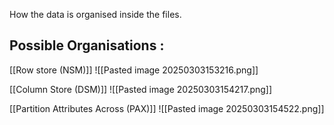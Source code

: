 How the data is organised inside the files.

## Possible Organisations : 

[[Row store (NSM)]]
![[Pasted image 20250303153216.png]]

[[Column Store (DSM)]]
![[Pasted image 20250303154217.png]]

[[Partition Attributes Across (PAX)]]
![[Pasted image 20250303154522.png]]